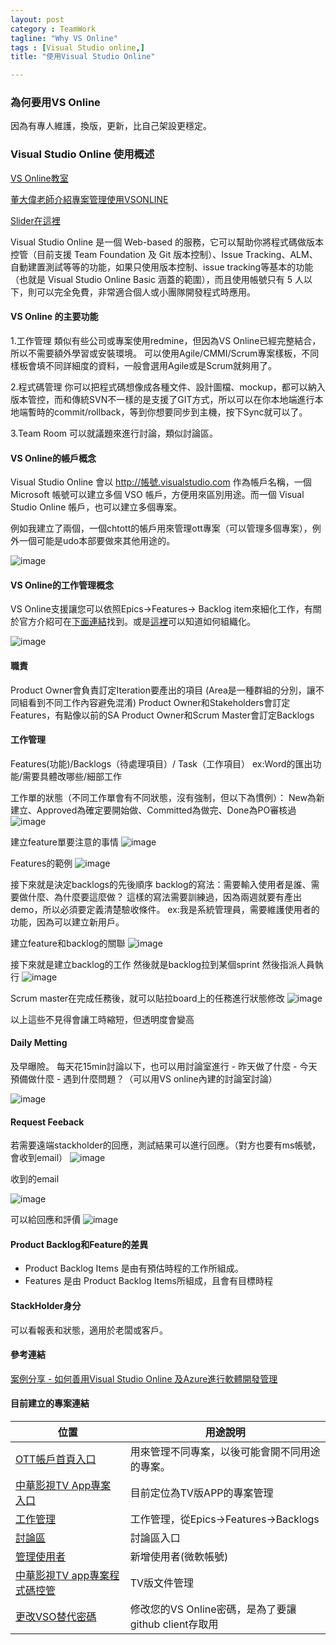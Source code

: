 ```yaml
---
layout: post
category : TeamWork 
tagline: "Why VS Online"
tags : [Visual Studio online,]
title: "使用Visual Studio Online"

---
```




### 為何要用VS Online
因為有專人維護，換版，更新，比自己架設更穩定。

### Visual Studio Online 使用概述
[VS Online教室](http://blogs.msdn.com/b/ericsk/archive/2014/01/10/using-visual-studio-online-as-your-private-git-repository-for-free.aspx)

[董大偉老師介紹專案管理使用VSONLINE](http://www.microsoftvirtualacademy.com/training-courses/visual-studio-online-azure-software-management-case-study)  

[Slider在這裡](https://prezi.com/5n_zvejt2vau/ms-alm-day-2014-public/?utm_campaign=share&utm_medium=copy)

Visual Studio Online 是一個 Web-based 的服務，它可以幫助你將程式碼做版本控管（目前支援 Team Foundation 及 Git 版本控制）、Issue Tracking、ALM、自動建置測試等等的功能，如果只使用版本控制、issue tracking等基本的功能（也就是 Visual Studio Online Basic 涵蓋的範圍），而且使用帳號只有 5 人以下，則可以完全免費，非常適合個人或小團隊開發程式時應用。

#### VS Online 的主要功能

1.工作管理
	類似有些公司或專案使用redmine，但因為VS Online已經完整結合，所以不需要額外學習或安裝環境。
	可以使用Agile/CMMI/Scrum專案樣板，不同樣板會填不同詳細度的資料，一般會選用Agile或是Scrum就夠用了。
	
2.程式碼管理
	你可以把程式碼想像成各種文件、設計圖檔、mockup，都可以納入版本管控，而和傳統SVN不一樣的是支援了GIT方式，所以可以在你本地端進行本地端暫時的commit/rollback，等到你想要同步到主機，按下Sync就可以了。
	
3.Team Room
 可以就議題來進行討論，類似討論區。
 	


#### VS Online的帳戶概念

Visual Studio Online 會以 http://帳號.visualstudio.com 作為帳戶名稱，一個 Microsoft 帳號可以建立多個 VSO 帳戶，方便用來區別用途。而一個 Visual Studio Online 帳戶，也可以建立多個專案。

例如我建立了兩個，一個chtott的帳戶用來管理ott專案（可以管理多個專案），例外一個可能是udo本部要做來其他用途的。

![image](https://farm1.staticflickr.com/344/19841531542_c3c2b58945_o.png)

#### VS Online的工作管理概念

VS Online支援讓您可以依照Epics->Features-> Backlog item來細化工作，有關於官方介紹可在[下面連結](http://blogs.msdn.com/b/visualstudioalm/archive/2015/05/15/scaled-agile-framework-visual-studio-online-process-template-updates.aspx)找到。或是[這裡](https://msdn.microsoft.com/en-us/Library/vs/alm/Work/backlogs/organize-backlog)可以知道如何組織化。

![image](https://farm1.staticflickr.com/312/19227355144_ef3d797d1f_o.png)

#### 職責

Product Owner會負責訂定Iteration要產出的項目
	(Area是一種群組的分別，讓不同組看到不同工作內容避免混淆)
Product Owner和Stakeholders會訂定Features，有點像以前的SA
Product Owner和Scrum Master會訂定Backlogs

#### 工作管理
Features(功能)/Backlogs（待處理項目）/ Task（工作項目）
ex:Word的匯出功能/需要具體改哪些/細部工作

工作單的狀態（不同工作單會有不同狀態，沒有強制，但以下為慣例）：
New為新建立、Approved為確定要開始做、Committed為做完、Done為PO審核過
![image](https://farm1.staticflickr.com/472/19844085352_509a35ab31_o.png)

建立feature單要注意的事情
![image](https://farm1.staticflickr.com/259/19825350656_c5fd3dfea9_o.png)

Features的範例
![image](https://farm1.staticflickr.com/382/19844273052_d236f62950_o.png)

接下來就是決定backlogs的先後順序
backlog的寫法：需要輸入使用者是誰、需要做什麼、為什麼要這麼做？
這樣的寫法需要訓練過，因為兩週就要有產出demo，所以必須要定義清楚驗收條件。
ex:我是系統管理員，需要維護使用者的功能，因為可以建立新用戶。

建立feature和backlog的關聯
![image](https://farm1.staticflickr.com/277/19229172854_6b75281958_o.png)

接下來就是建立backlog的工作
然後就是backlog拉到某個sprint
然後指派人員執行
![image](https://farm1.staticflickr.com/381/19663851968_9252b76a4a_o.png)

Scrum master在完成任務後，就可以貼拉board上的任務進行狀態修改
![image](https://farm1.staticflickr.com/259/19663901440_f5486a03d5_o.png)

以上這些不見得會讓工時縮短，但透明度會變高

#### Daily Metting
及早曝險。
每天花15min討論以下，也可以用討論室進行
	- 昨天做了什麼
	- 今天預備做什麼
	- 遇到什麼問題？（可以用VS online內建的討論室討論）
	
	
![image](https://farm1.staticflickr.com/468/19664121868_c70dda83d1_o.png)

#### Request Feeback
若需要遠端stackholder的回應，測試結果可以進行回應。（對方也要有ms帳號，會收到email）
![image](https://farm4.staticflickr.com/3723/19664199470_de0807172d_o.png)

收到的email

![image](https://farm1.staticflickr.com/441/19852237235_aef9dd8283_o.png)

可以給回應和評價
![image](https://farm4.staticflickr.com/3666/19664206468_432a8807ef_o.png)

#### Product Backlog和Feature的差異

 - Product Backlog Items 是由有預估時程的工作所組成。
 - Features 是由 Product Backlog Items所組成，且會有目標時程
 

#### StackHolder身分
可以看報表和狀態，適用於老闆或客戶。


#### 參考連結
[案例分享 - 如何善用Visual Studio Online 及Azure進行軟體開發管理](http://www.microsoftvirtualacademy.com/training-courses/visual-studio-online-azure-software-management-case-study)


#### 目前建立的專案連結


| 位置                                                                                                                                                                    | 用途說明                                             |
|-------------------------------------------------------------------------------------------------------------------------------------------------------------------------|------------------------------------------------------|
| [OTT帳戶首頁入口](https://chtott.visualstudio.com/)                                                                                                                     | 用來管理不同專案，以後可能會開不同用途的專案。       |
| [中華影視TV App專案入口](https://chtott.visualstudio.com/DefaultCollection/%E4%B8%AD%E8%8F%AF%E5%BD%B1%E8%A6%96TV%20App)                                                | 目前定位為TV版APP的專案管理                          |
| [工作管理](https://chtott.visualstudio.com/DefaultCollection/%E4%B8%AD%E8%8F%AF%E5%BD%B1%E8%A6%96TV%20App/_backlogs#level=Epics&_a=backlog)                             | 工作管理，從Epics->Features->Backlogs                |
| [討論區](https://chtott.visualstudio.com/_rooms)                                                                                                                        | 討論區入口                                           |
| [管理使用者](https://chtott.visualstudio.com/DefaultCollection/%E4%B8%AD%E8%8F%AF%E5%BD%B1%E8%A6%96TV%20App/%E4%B8%AD%E8%8F%AF%E5%BD%B1%E8%A6%96TV%20App%20Team/_admin) | 新增使用者(微軟帳號)                                 |
| [中華影視TV app專案程式碼控管](https://chtott.visualstudio.com/DefaultCollection/_git/%E4%B8%AD%E8%8F%AF%E5%BD%B1%E8%A6%96TV%20App)                                     | TV版文件管理                                         |
| [更改VSO替代密碼](https://chtott.visualstudio.com/_details/security/altcreds)                                                                                           | 修改您的VS Online密碼，是為了要讓github client存取用 |